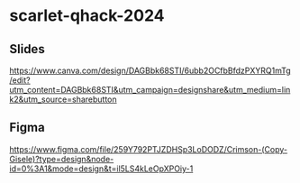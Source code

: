 # scarlet-qhack-2024

## Slides
https://www.canva.com/design/DAGBbk68STI/6ubb2OCfbBfdzPXYRQ1mTg/edit?utm_content=DAGBbk68STI&utm_campaign=designshare&utm_medium=link2&utm_source=sharebutton

## Figma
https://www.figma.com/file/259Y792PTJZDHSp3LoDODZ/Crimson-(Copy-Gisele)?type=design&node-id=0%3A1&mode=design&t=il5LS4kLeOpXPOiy-1
 
